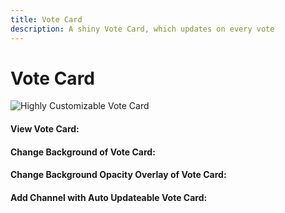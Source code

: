 ```yaml
---
title: Vote Card
description: A shiny Vote Card, which updates on every vote
---
```

# Vote Card
![Highly Customizable Vote Card](https://cdn.discordapp.com/attachments/787637220051779594/920768769771597864/leaderboard.png)

#### View Vote Card:
<command message = "%votelb card" slash = "/vote stats card" description = "Shows the current Vote Leaderboard with the 12 Top Members on a shiny Vote Card" premium="true"/>

#### Change Background of Vote Card:
<command message = "%votecard background <http-link>" slash = "/vote card background [http-link]" description = "Changes the Background of the Vote Card" permissions = "MANAGE_SERVER"/>

#### Change Background Opacity Overlay of Vote Card:
<command message = "%votecard opacity <0.1-1>" slash = "/vote card opacity [0.1-1]" description = "A grey overlay with a specific opacity on the background image in order to see the vote card on 'flashing' backgrounds " permissions = "MANAGE_SERVER"/>

#### Add Channel with Auto Updateable Vote Card:
<command message = "%votecard stats <#channel>" slash = "/vote card stats [channel]" description = "Sends a Message in the mentioned Channel, which contains a Vote Card, which updates on every vote" permissions = "MANAGE_SERVER"/>
